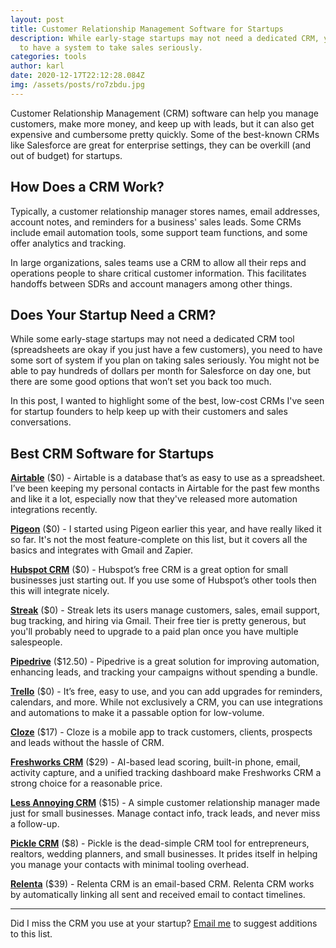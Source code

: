 ```yaml
---
layout: post
title: Customer Relationship Management Software for Startups
description: While early-stage startups may not need a dedicated CRM, you need
  to have a system to take sales seriously.
categories: tools
author: karl
date: 2020-12-17T22:12:28.084Z
img: /assets/posts/ro7zbdu.jpg
---
```

Customer Relationship Management (CRM) software can help you manage customers, make more money, and keep up with leads, but it can also get expensive and cumbersome pretty quickly. Some of the best-known CRMs like Salesforce are great for enterprise settings, they can be overkill (and out of budget) for startups.

## How Does a CRM Work?
Typically, a customer relationship manager stores names, email addresses, account notes, and reminders for a business' sales leads. Some CRMs include email automation tools, some support team functions, and some offer analytics and tracking.

In large organizations, sales teams use a CRM to allow all their reps and operations people to share critical customer information. This facilitates handoffs between SDRs and account managers among other things.

## Does Your Startup Need a CRM?
While some early-stage startups may not need a dedicated CRM tool (spreadsheets are okay if you just have a few customers), you need to have some sort of system if you plan on taking sales seriously. You might not be able to pay hundreds of dollars per month for Salesforce on day one, but there are some good options that won’t set you back too much.

In this post, I wanted to highlight some of the best, low-cost CRMs I've seen for startup founders to help keep up with their customers and sales conversations.

## Best CRM Software for Startups

**[Airtable](https://airtable.com/invite/r/4EaSmQNr)** ($0) - Airtable is a database that’s as easy to use as a spreadsheet. I’ve been keeping my personal contacts in Airtable for the past few months and like it a lot, especially now that they've released more automation integrations recently.

**[Pigeon](https://trypigeon.co/)** ($0) - I started using Pigeon earlier this year, and have really liked it so far. It's not the most feature-complete on this list, but it covers all the basics and integrates with Gmail and Zapier.

**[Hubspot CRM](https://www.hubspot.com/products/crm)** ($0) - Hubspot’s free CRM is a great option for small businesses just starting out. If you use some of Hubspot’s other tools then this will integrate nicely.

**[Streak](https://www.streak.com/)** ($0) - Streak lets its users manage customers, sales, email support, bug tracking, and hiring via Gmail. Their free tier is pretty generous, but you'll probably need to upgrade to a paid plan once you have multiple salespeople.

**[Pipedrive](https://www.pipedrive.com/)** ($12.50) - Pipedrive is a great solution for improving automation, enhancing leads, and tracking your campaigns without spending a bundle.

**[Trello](https://trello.com/)** ($0) - It’s free, easy to use, and you can add upgrades for reminders, calendars, and more. While not exclusively a CRM, you can use integrations and automations to make it a passable option for low-volume.

**[Cloze](https://www.cloze.com/)** ($17) - Cloze is a mobile app to track customers, clients, prospects and leads without the hassle of CRM.

**[Freshworks CRM](https://www.freshworks.com/freshsales-crm/)** ($29) - AI-based lead scoring, built-in phone, email, activity capture, and a unified tracking dashboard make Freshworks CRM a strong choice for a reasonable price.

**[Less Annoying CRM](https://www.lessannoyingcrm.com/)** ($15) - A simple customer relationship manager made just for small businesses. Manage contact info, track leads, and never miss a follow-up.

**[Pickle CRM](https://picklecrm.com/)** ($8) - Pickle is the dead-simple CRM tool for entrepreneurs, realtors, wedding planners, and small businesses. It prides itself in helping you manage your contacts with minimal tooling overhead.

**[Relenta](https://www.relenta.com/)** ($39) - Relenta CRM is an email-based CRM. Relenta CRM works by automatically linking all sent and received email to contact timelines.

-----

Did I miss the CRM you use at your startup? [Email me](mailto:karl@draft.dev) to suggest additions to this list.
